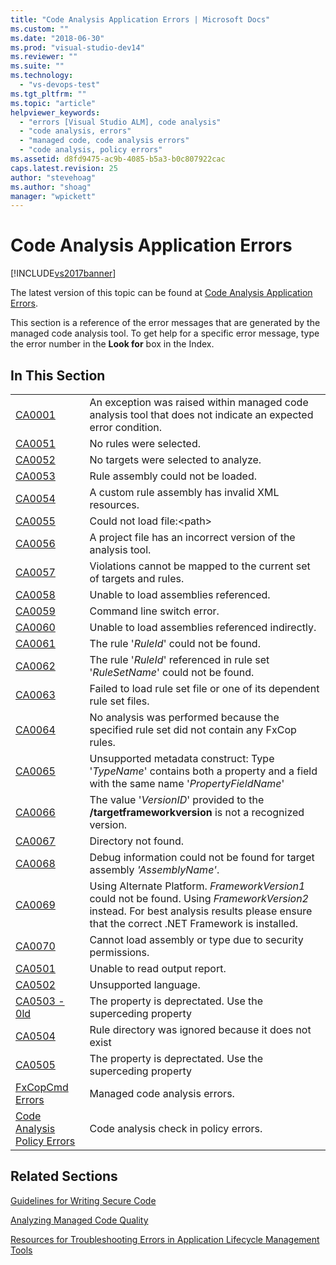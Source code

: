```yaml
---
title: "Code Analysis Application Errors | Microsoft Docs"
ms.custom: ""
ms.date: "2018-06-30"
ms.prod: "visual-studio-dev14"
ms.reviewer: ""
ms.suite: ""
ms.technology: 
  - "vs-devops-test"
ms.tgt_pltfrm: ""
ms.topic: "article"
helpviewer_keywords: 
  - "errors [Visual Studio ALM], code analysis"
  - "code analysis, errors"
  - "managed code, code analysis errors"
  - "code analysis, policy errors"
ms.assetid: d8fd9475-ac9b-4085-b5a3-b0c807922cac
caps.latest.revision: 25
author: "stevehoag"
ms.author: "shoag"
manager: "wpickett"
---
```

# Code Analysis Application Errors
[!INCLUDE[vs2017banner](../includes/vs2017banner.md)]

The latest version of this topic can be found at [Code Analysis Application Errors](https://docs.microsoft.com/visualstudio/code-quality/code-analysis-application-errors).  
  
This section is a reference of the error messages that are generated by the managed code analysis tool. To get help for a specific error message, type the error number in the **Look for** box in the Index.  
  
## In This Section  
  
|||  
|-|-|  
|[CA0001](../misc/ca0001.md)|An exception was raised within managed code analysis tool that does not indicate an expected error condition.|  
|[CA0051](../misc/ca0051.md)|No rules were selected.|  
|[CA0052](../misc/ca0052.md)|No targets were selected to analyze.|  
|[CA0053](../misc/ca0053.md)|Rule assembly could not be loaded.|  
|[CA0054](../misc/ca0054.md)|A custom rule assembly has invalid XML resources.|  
|[CA0055](../misc/ca0055.md)|Could not load file:\<path>|  
|[CA0056](../misc/ca0056.md)|A project file has an incorrect version of the analysis tool.|  
|[CA0057](../misc/ca0057.md)|Violations cannot be mapped to the current set of targets and rules.|  
|[CA0058](../misc/ca0058.md)|Unable to load assemblies referenced.|  
|[CA0059](../misc/ca0059.md)|Command line switch error.|  
|[CA0060](../misc/ca0060.md)|Unable to load assemblies referenced indirectly.|  
|[CA0061](../misc/ca0061.md)|The rule '*RuleId*' could not be found.|  
|[CA0062](../misc/ca0062.md)|The rule '*RuleId*' referenced in rule set '*RuleSetName*' could not be found.|  
|[CA0063](../misc/ca0063.md)|Failed to load rule set file or one of its dependent rule set files.|  
|[CA0064](../misc/ca0064.md)|No analysis was performed because the specified rule set did not contain any FxCop rules.|  
|[CA0065](../misc/ca0065.md)|Unsupported metadata construct: Type '*TypeName*' contains both a property and a field with the same name '*PropertyFieldName*'|  
|[CA0066](../misc/ca0066.md)|The value '*VersionID*' provided to the **/targetframeworkversion** is not a recognized version.|  
|[CA0067](../misc/ca0067.md)|Directory not found.|  
|[CA0068](../misc/ca0068.md)|Debug information could not be found for target assembly *'AssemblyName'*.|  
|[CA0069](../misc/ca0069.md)|Using Alternate Platform. *FrameworkVersion1* could not be found. Using *FrameworkVersion2* instead. For best analysis results please ensure that the correct .NET Framework is installed.|  
|[CA0070](../misc/ca0070.md)|Cannot load assembly or type due to security permissions.|  
|[CA0501](../misc/ca0501.md)|Unable to read output report.|  
|[CA0502](../misc/ca0502.md)|Unsupported language.|  
|[CA0503 - 0ld](http://msdn.microsoft.com/en-us/759d25b0-2666-4a51-b369-9f2a5e7a2fb5)|The property is deprectated. Use the superceding property|  
|[CA0504](../misc/ca0504.md)|Rule directory was ignored because it does not exist|  
|[CA0505](../misc/ca0505.md)|The property is deprectated. Use the superceding property|  
|[FxCopCmd Errors](../misc/fxcopcmd-errors.md)|Managed code analysis errors.|  
|[Code Analysis Policy Errors](../code-quality/code-analysis-policy-errors.md)|Code analysis check in policy errors.|  
  
## Related Sections  
 [Guidelines for Writing Secure Code](http://msdn.microsoft.com/en-us/9892fd19-45cd-44b6-9fa8-10f1b5cb6ea4)  
  
 [Analyzing Managed Code Quality](../code-quality/analyzing-managed-code-quality-by-using-code-analysis.md)  
  
 [Resources for Troubleshooting Errors in Application Lifecycle Management Tools](http://msdn.microsoft.com/library/76ca8f76-1e2d-4b55-89e2-bd59e4abe74c)



